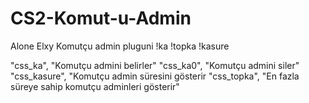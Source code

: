 # CS2-Komut-u-Admin
Alone Elxy Komutçu admin pluguni !ka !topka !kasure


"css_ka", "Komutçu admini belirler"
"css_ka0", "Komutçu admini siler"
"css_kasure", "Komutçu admin süresini gösterir
"css_topka", "En fazla süreye sahip komutçu adminleri gösterir"

